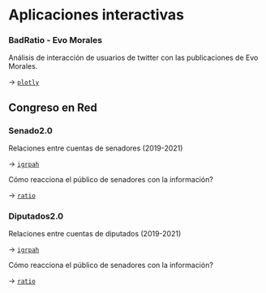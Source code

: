 # Aplicaciones interactivas

### BadRatio  - Evo Morales
Análisis de interacción de usuarios de twitter con las publicaciones de Evo Morales. 

-> [`plotly`](https://mentacomunicacion.github.io/interactivos/index.html)

## Congreso en Red


### Senado2.0 
Relaciones entre cuentas de senadores (2019-2021)

-> [`igrpah`](https://mentacomunicacion.github.io/interactivos/sen_igraph.html)

Cómo reacciona el público de senadores con la información?

-> [`ratio`](https://mentacomunicacion.github.io/interactivos/sen_ternario.html)


### Diputados2.0 
Relaciones entre cuentas de diputados (2019-2021)

-> [`igrpah`](https://mentacomunicacion.github.io/interactivos/dip_igraph.html)

Cómo reacciona el público de senadores con la información?

-> [`ratio`](https://mentacomunicacion.github.io/interactivos/dip_ternario.html)

